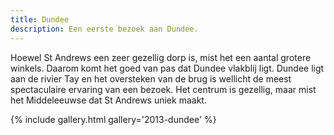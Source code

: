 ```yaml
---
title: Dundee
description: Een eerste bezoek aan Dundee.
---
```

Hoewel St Andrews een zeer gezellig dorp is, mist het een aantal grotere winkels. Daarom komt het goed van pas dat Dundee vlakblij ligt. Dundee ligt aan de rivier Tay en het oversteken van de brug is wellicht de meest spectaculaire ervaring van een bezoek. Het centrum is gezellig, maar mist het Middeleeuwse dat St Andrews uniek maakt.

{% include gallery.html gallery='2013-dundee' %}